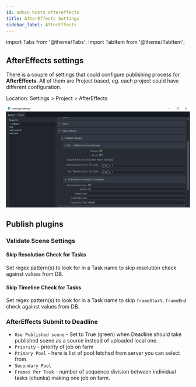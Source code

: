 ```yaml
---
id: admin_hosts_aftereffects
title: AfterEffects Settings
sidebar_label: AfterEffects
---
```


import Tabs from '@theme/Tabs';
import TabItem from '@theme/TabItem';

## AfterEffects settings

There is a couple of settings that could configure publishing process for **AfterEffects**.
All of them are Project based, eg. each project could have different configuration.

Location: Settings > Project > AfterEffects

![Harmony Project Settings](assets/admin_hosts_aftereffects_settings.png)

## Publish plugins

### Validate Scene Settings

#### Skip Resolution Check for Tasks

Set regex pattern(s) to look for in a Task name to skip resolution check against values from DB.

#### Skip Timeline Check for Tasks

Set regex pattern(s) to look for in a Task name to skip `frameStart`, `frameEnd` check against values from DB.

### AfterEffects Submit to Deadline

* `Use Published scene` - Set to True (green) when Deadline should take published scene as a source instead of uploaded local one.
* `Priority` - priority of job on farm
* `Primary Pool` - here is list of pool fetched from server you can select from.
* `Secondary Pool`
* `Frames Per Task` - number of sequence division between individual tasks (chunks)
making one job on farm.

